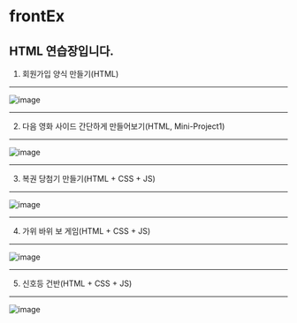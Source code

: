 # frontEx
HTML 연습장입니다.
------------


1. 회원가입 양식 만들기(HTML)
------------

![image](https://github.com/devpigKing/Web-Client/assets/137087678/b902f955-becd-43c7-9d5c-bda3ee73a241)


------------

2. 다음 영화 사이드 간단하게 만들어보기(HTML, Mini-Project1)
------------
![image](https://github.com/devpigKing/Web-Client/assets/137087678/b385e94d-4792-47f4-bc99-620fe1fa1310)


------------

3. 복권 당첨기 만들기(HTML + CSS + JS)
------------
![image](https://github.com/devpigKing/Web-Client/assets/137087678/0d72446a-b073-4e90-a895-05f22c762a4d)


------------

4. 가위 바위 보 게임(HTML + CSS + JS)
------------
![image](https://github.com/devpigKing/Web-Client/assets/137087678/348e85e4-e24a-4d4a-9c1d-64cb2b0ed968)



------------

5. 신호등 건반(HTML + CSS + JS)
------------
![image](https://github.com/devpigKing/Web-Client/assets/137087678/900c4335-76f6-4c68-af1d-2dc57d694698)

